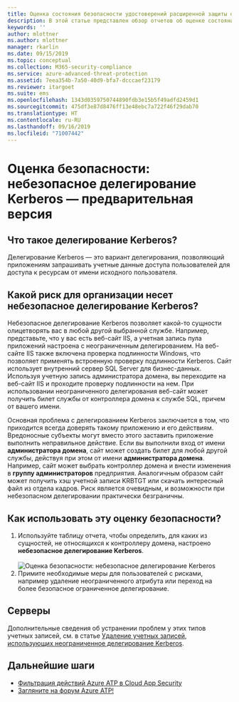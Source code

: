```yaml
---
title: Оценка состояния безопасности удостоверений расширенной защиты от угроз Azure с неограниченным использованием Kerberos | Документация Майкрософт
description: В этой статье представлен обзор отчетов об оценке состояния безопасности удостоверений Azure ATP с неограниченным использованием Kerberos.
keywords: ''
author: mlottner
ms.author: mlottner
manager: rkarlin
ms.date: 09/15/2019
ms.topic: conceptual
ms.collection: M365-security-compliance
ms.service: azure-advanced-threat-protection
ms.assetid: 7eea354b-7a50-40d9-bfa7-dcccaef23179
ms.reviewer: itargoet
ms.suite: ems
ms.openlocfilehash: 1343d0359750744890fdb3e15b5f49adfd2459d1
ms.sourcegitcommit: 475df3e87d8476ff13e48ebc7a722f46f29dab70
ms.translationtype: HT
ms.contentlocale: ru-RU
ms.lasthandoff: 09/16/2019
ms.locfileid: "71007442"
---
```

# <a name="security-assessment-unsecure-kerberos-delegation---preview"></a>Оценка безопасности: небезопасное делегирование Kerberos — предварительная версия


## <a name="what-is-kerberos-delegation"></a>Что такое делегирование Kerberos? 

Делегирование Kerberos — это вариант делегирования, позволяющий приложениям запрашивать учетные данные доступа пользователей для доступа к ресурсам от имени исходного пользователя.  

## <a name="what-risk-does-unsecure-kerberos-delegation-pose-to-an-organization"></a>Какой риск для организации несет небезопасное делегирование Kerberos? 

Небезопасное делегирование Kerberos позволяет какой-то сущности олицетворять вас в любой другой выбранной службе. Например, представьте, что у вас есть веб-сайт IIS, а учетная запись пула приложений настроена с неограниченным делегированием. На веб-сайте IIS также включена проверка подлинности Windows, что позволяет применять встроенную проверку подлинности Kerberos. Сайт использует внутренний сервер SQL Server для бизнес-данных. Используя учетную запись администратора домена, вы переходите на веб-сайт IIS и проходите проверку подлинности на нем. При использовании неограниченного делегирования веб-сайт может получить билет службы от контроллера домена к службе SQL, причем от вашего имени.

Основная проблема с делегированием Kerberos заключается в том, что приходится всегда доверять такому приложению и его действиям. Вредоносные субъекты могут вместо этого заставить приложение выполнить неправильное действие. Если вы выполнили вход от имени **администратора домена**, сайт может создать билет для любой другой службы, действуя при этом от имени **администратора домена**. Например, сайт может выбрать контроллер домена и внести изменения в **группу администраторов** предприятия. Аналогичным образом сайт может получить хэш учетной записи KRBTGT или скачать интересный файл из отдела кадров. Риск является очевидным, и возможности при небезопасном делегировании практически безграничны. 

 
## <a name="how-do-i-use-this-security-assessment"></a>Как использовать эту оценку безопасности?

1. Используйте таблицу отчета, чтобы определить, для каких из сущностей, не относящихся к контроллеру домена, настроено **небезопасное делегирование Kerberos**.    
    <br>![Оценка безопасности: небезопасное делегирование Kerberos](media/atp-cas-isp-kerberos-delegation-2.png)
1. Примите необходимые меры для пользователей с рисками, например удаление неограниченного атрибута или переход на более безопасное ограниченное делегирование.

## <a name="remediation"></a>Серверы

Дополнительные сведения об устранении проблем у этих типов учетных записей, см. в статье [Удаление учетных записей, использующих неограниченное делегирование Kerberos](https://blogs.technet.microsoft.com/389thoughts/2017/04/18/get-rid-of-accounts-that-use-kerberos-unconstrained-delegation/).

## <a name="next-steps"></a>Дальнейшие шаги
- [Фильтрация действий Azure ATP в Cloud App Security](atp-activities-filtering-mcas.md)
- [Загляните на форум Azure ATP!](https://aka.ms/azureatpcommunity)
